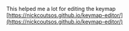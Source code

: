 This helped me a lot for editing the keymap
[https://nickcoutsos.github.io/keymap-editor/](https://nickcoutsos.github.io/keymap-editor/)
